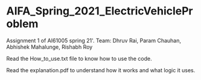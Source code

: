 # AIFA_Spring_2021_ElectricVehicleProblem
Assignment 1 of AI61005 spring 21'. Team: Dhruv Rai, Param Chauhan, Abhishek Mahalunge, Rishabh Roy

Read the How_to_use.txt file to know how to use the code.

Read the explanation.pdf to understand how it works and what logic it uses.
